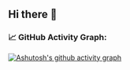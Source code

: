 ## Hi there 👋

### 📈 GitHub Activity Graph:
[![Ashutosh's github activity graph](https://github-readme-activity-graph.vercel.app/graph?username=Garuda-Ya&bg_color=000218&line=e6f7e3&color=e6f7e3&area=true&area_color=000218&point=3fd03f)](https://github.com/ashutosh00710/github-readme-activity-graph)

